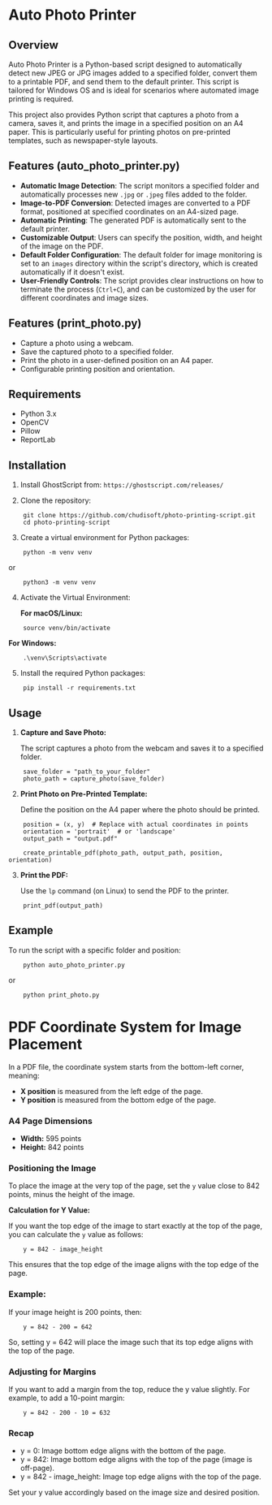 # Auto Photo Printer

## Overview

Auto Photo Printer is a Python-based script designed to automatically detect new JPEG or JPG images added to a specified folder, convert them to a printable PDF, and send them to the default printer. This script is tailored for Windows OS and is ideal for scenarios where automated image printing is required.

This project also provides Python script that captures a photo from a camera, saves it, and prints the image in a specified position on an A4 paper. This is particularly useful for printing photos on pre-printed templates, such as newspaper-style layouts.

## Features (auto_photo_printer.py)

- **Automatic Image Detection**: The script monitors a specified folder and automatically processes new `.jpg` or `.jpeg` files added to the folder.
- **Image-to-PDF Conversion**: Detected images are converted to a PDF format, positioned at specified coordinates on an A4-sized page.
- **Automatic Printing**: The generated PDF is automatically sent to the default printer.
- **Customizable Output**: Users can specify the position, width, and height of the image on the PDF.
- **Default Folder Configuration**: The default folder for image monitoring is set to an `images` directory within the script's directory, which is created automatically if it doesn't exist.
- **User-Friendly Controls**: The script provides clear instructions on how to terminate the process (`Ctrl+C`), and can be customized by the user for different coordinates and image sizes.

## Features (print_photo.py)

- Capture a photo using a webcam.
- Save the captured photo to a specified folder.
- Print the photo in a user-defined position on an A4 paper.
- Configurable printing position and orientation.

## Requirements

- Python 3.x
- OpenCV
- Pillow
- ReportLab

## Installation

1. Install GhostScript from:
```https://ghostscript.com/releases/```

2. Clone the repository:

```
    git clone https://github.com/chudisoft/photo-printing-script.git
    cd photo-printing-script
```

3. Create a virtual environment for Python packages:

```
    python -m venv venv
```
 or
```
    python3 -m venv venv
```

4. Activate the Virtual Environment:

    **For macOS/Linux:**
```
    source venv/bin/activate
```

**For Windows:**
```
    .\venv\Scripts\activate
```

5. Install the required Python packages:

```
    pip install -r requirements.txt
```

## Usage

1. **Capture and Save Photo:**

    The script captures a photo from the webcam and saves it to a specified folder.

```
    save_folder = "path_to_your_folder"
    photo_path = capture_photo(save_folder)
```

2. **Print Photo on Pre-Printed Template:**

    Define the position on the A4 paper where the photo should be printed.

```
    position = (x, y)  # Replace with actual coordinates in points
    orientation = 'portrait'  # or 'landscape'
    output_path = "output.pdf"

    create_printable_pdf(photo_path, output_path, position, orientation)
```

3. **Print the PDF:**

    Use the `lp` command (on Linux) to send the PDF to the printer.

```
    print_pdf(output_path)
```

## Example

To run the script with a specific folder and position:

```
    python auto_photo_printer.py
```

or

```
    python print_photo.py
```

# PDF Coordinate System for Image Placement

In a PDF file, the coordinate system starts from the bottom-left corner, meaning:

- **X position** is measured from the left edge of the page.
- **Y position** is measured from the bottom edge of the page.

### A4 Page Dimensions

- **Width:** 595 points
- **Height:** 842 points

### Positioning the Image

To place the image at the very top of the page, set the `y` value close to 842 points, minus the height of the image. 

**Calculation for Y Value:**

If you want the top edge of the image to start exactly at the top of the page, you can calculate the `y` value as follows:

```
    y = 842 - image_height
```

This ensures that the top edge of the image aligns with the top edge of the page.

### Example:

If your image height is 200 points, then:

```
    y = 842 - 200 = 642
```

So, setting y = 642 will place the image such that its top edge aligns with the top of the page.

### Adjusting for Margins

If you want to add a margin from the top, reduce the y value slightly. For example, to add a 10-point margin:

```
    y = 842 - 200 - 10 = 632
```

### Recap

- y = 0: Image bottom edge aligns with the bottom of the page.
- y = 842: Image bottom edge aligns with the top of the page (image is off-page).
- y = 842 - image_height: Image top edge aligns with the top of the page.

Set your y value accordingly based on the image size and desired position.
